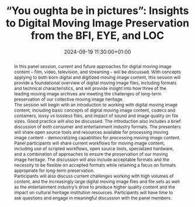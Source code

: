 ---
abstract: "In this panel session, current and future approaches for digital moving
  image content – film, video, television, and streaming - will be discussed. With
  concepts applying to both born digital and digitized moving image content, this
  session will provide a foundational overview of digital moving image files, including
  formats and technical characteristics, and will provide insight into how three of
  the leading moving image archives are meeting the challenges of long-term preservation
  of our collective moving image heritage. \n\nThe session will begin with an introduction
  to working with digital moving image content, including basic concepts of digital
  moving image content, codecs and containers, lossy vs lossless files, and impact
  of sound and image quality on file sizes. Good practice will also be discussed.
  The introduction also includes a brief discussion of both consumer and entertainment
  industry formats. The presenters will share open source tools and resources available
  for processing moving image content - democratizing capabilities for processing
  moving image content. \n\nPanel participants will share current workflows for moving
  image content, including use of scripted workflows, open source tools, specialized
  hardware, and a combination of approaches to ensure the preservation of our moving
  image heritage. The discussion will also include acceptable formats and the necessity
  to be flexible on accepted formats while retaining a focus on formats appropriate
  for long-term preservation. \n\nParticipants will also discuss current challenges
  working with high volumes of content, and the increasingly large digital moving
  image files and file sets as well as the entertainment industry’s drive to produce
  higher quality content and the impact on cultural heritage institution resources.
  Participants will have time to ask questions and engage in meaningful discussion
  with the panel members."
creators:
- Anne Gant
- ' Laura Drake Davis'
- ' Lucy Wales'
date: 2024-09-19 11:30:00+01:00
document_url: https://zenodo.org/records/13759888
grand_parent: iPRES
institutions: []
keywords:
- approaches to preservation
- from document to data
landing_page_url: ''
language: eng
layout: publication
license: Creative Commons Attribution Share-Alike 4.0 (CC-BY-SA-4.0)
notes_url: https://docs.google.com/document/d/1Gtj0FVs3quH2bqbetwTRgPFJWOaPMpRrrimsDVU7D4A/edit#heading=h.aar4tupij1po
parent: iPRES 2024
publication_type: panel
size: null
slides_url: https://zenodo.org/records/13759888
source_name: iPRES
stream_url: https://www.archief.vlaanderen.be/archief/records/dossiers/5acb210228ce4315ae650812d056a482329eb83ed2dc42398a51505dc153be81/documents/1f33356a23554e1891cf8e733c80ae8569a014e0d7e44c19ac387bd441a78d09
title: '“You oughta be in pictures”: Insights to Digital Moving Image Preservation
  from the BFI, EYE, and LOC'
year: 2024
---